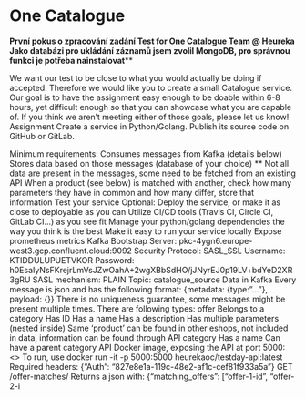# One Catalogue
**První pokus o zpracování zadání 
Test for One Catalogue Team @ Heureka**
**Jako databázi pro ukládání záznamů jsem zvolil MongoDB, pro správnou funkci je potřeba nainstalovat****


We want our test to be close to what you would actually be doing if accepted. Therefore we would like you to create a small Catalogue service. 
Our goal is to have the assignment easy enough to be doable within 6-8 hours, yet difficult enough so that you can showcase what you are capable of. If you think we aren’t meeting either of those goals, please let us know!
Assignment
Create a service in Python/Golang. Publish its source code on GitHub or GitLab.

Minimum requirements:
Consumes messages from Kafka (details below)
Stores data based on those messages (database of your choice) **
Not all data are present in the messages, some need to be fetched from an existing API
When a product (see below) is matched with another, check how many parameters they have in common and how many differ, store that information 
Test your service
Optional:
Deploy the service, or make it as close to deployable as you can
Utilize CI/CD tools (Travis CI, Circle CI, GitLab CI...) as you see fit
Manage your python/golang dependencies the way you think is the best 
Make it easy to run your service locally
Expose prometheus metrics
Kafka
Bootstrap Server: pkc-4ygn6.europe-west3.gcp.confluent.cloud:9092
Security Protocol: SASL_SSL
Username: KTIDDULUPUETVKOR
Password: h0EsaIyNsFKrejrLmVsJZwOahA+2wgXBbSdHO/jJNyrEJ0p19LV+bdYeD2XR3gRU
SASL mechanism: PLAIN
Topic: catalogue_source
Data in Kafka
Every message is json and has the following format: {metadata: {type:”...”}, payload: {}}
There is no uniqueness guarantee, some messages might be present multiple times.
There are following types:
offer
Belongs to a category
Has ID
Has a name
Has a description
Has multiple parameters (nested inside)
Same ‘product’ can be found in other eshops, not included in data, information can be found through API
category
Has a name
Can have a parent category
API
Docker image, exposing the API at port 5000: <>
To run, use docker run -it -p 5000:5000 heurekaoc/testday-api:latest 
Required headers: {“Auth”: “827e8e1a-119c-48e2-af1c-cef81f933a5a”}
GET /offer-matches/<offer-id>
Returns a json with: {“matching_offers”: [“offer-1-id”, “offer-2-i







